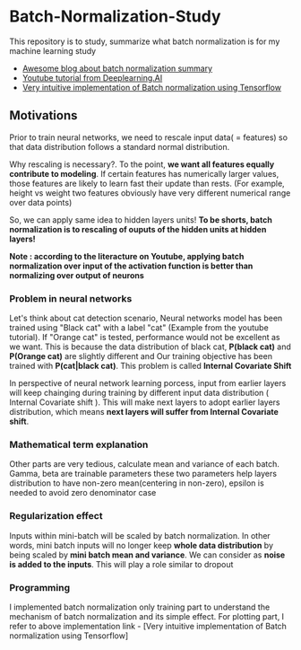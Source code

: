 # Batch-Normalization-Study

This repository is to study, summarize what batch normalization is for my machine learning study

* [Awesome blog about batch normalization summary](https://r2rt.com/implementing-batch-normalization-in-tensorflow.html)
* [Youtube tutorial from Deeplearning.AI ](https://www.youtube.com/watch?v=tNIpEZLv_eg)
* [Very intuitive implementation of Batch normalization using Tensorflow](https://r2rt.com/implementing-batch-normalization-in-tensorflow.html)

## Motivations

Prior to train neural networks, we need to rescale input data( = features) so that data distribution follows a standard normal distribution. 

Why rescaling is necessary?. To the point, **we want all features equally contribute to modeling**. 
If certain features has numerically larger values, those features are likely to learn fast their update than rests. (For example, height vs weight two features obviously have very different numerical range over data points)

So, we can apply same idea to hidden layers units! 
**To be shorts, batch normalization is to rescaling of ouputs of the hidden units at hidden layers!**

**Note : according to the literacture on Youtube, applying batch normalization over input of the activation function is better than normalizing over output of neurons**

### Problem in neural networks

Let's think about cat detection scenario, Neural networks model has been trained using "Black cat" with a label "cat" (Example from the youtube tutorial). If "Orange cat" is tested, performance would not be excellent as we want. This is because the data distribution of black cat, **P(black cat)** and **P(Orange cat)** are slightly different and Our training objective has been trained with **P(cat|black cat)**. This problem is called **Internal Covariate Shift**

In perspective of neural network learning porcess, input from earlier layers will keep chainging during training by different input data distribution ( Internal Covariate shift ). This will make next layers to adopt earlier layers distribution, which means **next layers will suffer from Internal Covariate shift**.

### Mathematical term explanation
Other parts are very tedious, calculate mean and variance of each batch.
Gamma, beta are trainable parameters these two parameters help layers distribution to have non-zero mean(centering in non-zero), epsilon is needed to avoid zero denominator case

### Regularization effect

Inputs within mini-batch will be scaled by batch normalization. In other words, mini batch inputs will no longer keep **whole data distribution** by being scaled by **mini batch mean and variance**. We can consider as **noise is added to the inputs**. This will play a role similar to dropout

### Programming

I implemented batch normalization only training part to understand the mechanism of batch normalization and its simple effect.
For plotting part, I refer to above implementation link - [Very intuitive implementation of Batch normalization using Tensorflow]
